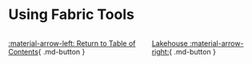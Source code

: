 # Using Fabric Tools

<div style="display: flex; justify-content: space-between;" markdown="1">

[:material-arrow-left: Return to Table of Contents](./index.md){ .md-button }

[Lakehouse :material-arrow-right:](./fabric_tools/lakehouse.md){ .md-button }

</div>